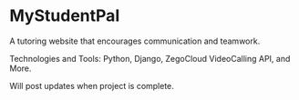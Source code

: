 # MyStudentPal
A tutoring website that encourages communication and teamwork.

Technologies and Tools: Python, Django, ZegoCloud VideoCalling API, and More.

Will post updates when project is complete.




